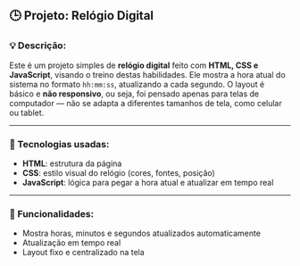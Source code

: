 ## 🕒 Projeto: Relógio Digital

### 💡 Descrição:
Este é um projeto simples de **relógio digital** feito com **HTML, CSS e JavaScript**, visando o treino destas habilidades. Ele mostra a hora atual do sistema no formato `hh:mm:ss`, atualizando a cada segundo. O layout é básico e **não responsivo**, ou seja, foi pensado apenas para telas de computador — não se adapta a diferentes tamanhos de tela, como celular ou tablet.

---

### 🧱 Tecnologias usadas:
- **HTML**: estrutura da página  
- **CSS**: estilo visual do relógio (cores, fontes, posição)  
- **JavaScript**: lógica para pegar a hora atual e atualizar em tempo real  

---

### 🎯 Funcionalidades:
- Mostra horas, minutos e segundos atualizados automaticamente  
- Atualização em tempo real 
- Layout fixo e centralizado na tela


